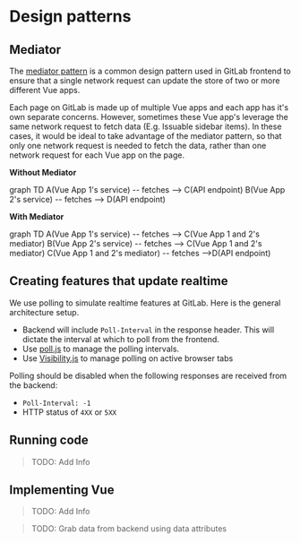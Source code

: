 # Design patterns

## Mediator

The [mediator pattern][mediator-pattern] is a common design pattern used in GitLab frontend to ensure that a single network request can update the store of two or more different Vue apps.

Each page on GitLab is made up of multiple Vue apps and each app has it's own separate concerns. However, sometimes these Vue app's leverage the same network request to fetch data (E.g. Issuable sidebar items). In these cases, it would be ideal to take advantage of the mediator pattern, so that only one network request is needed to fetch the data, rather than one network request for each Vue app on the page.

<script src="https://unpkg.com/mermaid@7.1.2/dist/mermaid.min.js"></script>
<script>mermaid.initialize({startOnLoad:true});</script>
**Without Mediator**
<div class="mermaid">
graph TD
    A(Vue App 1's service) -- fetches --> C(API endpoint)
    B(Vue App 2's service) -- fetches --> D(API endpoint)
</div>

**With Mediator**
<div class="mermaid">
graph TD
    A(Vue App 1's service) -- fetches --> C(Vue App 1 and 2's mediator)
    B(Vue App 2's service) -- fetches --> C(Vue App 1 and 2's mediator)
    C(Vue App 1 and 2's mediator) -- fetches -->D(API endpoint)
</div>

## Creating features that update realtime

We use polling to simulate realtime features at GitLab. Here is the general architecture setup.

- Backend will include `Poll-Interval` in the response header. This will dictate the interval at which to poll from the frontend.
- Use [poll.js][poll-js] to manage the polling intervals.
- Use [Visibility.js][visibility-js] to manage polling on active browser tabs

Polling should be disabled when the following responses are received from the backend:
- `Poll-Interval: -1`
- HTTP status of `4XX` or `5XX`

## Running code

> TODO: Add Info

## Implementing Vue

> TODO: Add Info

> TODO: Grab data from backend using data attributes

[mediator-pattern]: https://en.wikipedia.org/wiki/Mediator_pattern
[poll-js]: https://gitlab.com/gitlab-org/gitlab-ce/blob/master/app/assets/javascripts/lib/utils/poll.js
[visibility-js]: https://github.com/ai/visibilityjs
